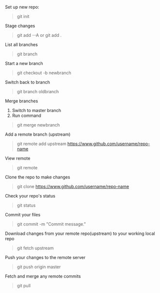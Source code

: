 Set up new repo:
>git init

Stage changes
>git add --A
or
>git add .

List all branches
>git branch

Start a new branch
>git checkout -b newbranch

Switch back to branch
>git branch oldbranch

Merge branches
1) Switch to master branch
2) Run command
>git merge newbranch

Add a remote branch (upstream)
>git remote add upstream https://www.github.com/username/repo-name

View remote
>git remote

Clone the repo to make changes
>git clone https://www.github.com/username/repo-name

Check your repo's status
>git status

Commit your files
>git commit -m "Commit message."

Download changes from your remote repo(upstream) to your working local repo
>git fetch upstream

Push your changes to the remote server
>git push origin master

Fetch and merge any remote commits
>git pull